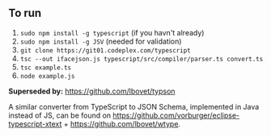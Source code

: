 To run
------

1. ```sudo npm install -g typescript``` (if you havn't already)
1. ```sudo npm install -g JSV``` (needed for validation)
1. ```git clone https://git01.codeplex.com/typescript```
1. ```tsc --out ifacejson.js typescript/src/compiler/parser.ts convert.ts```
1. ```tsc example.ts```
1. ```node example.js```

**Superseded by:** https://github.com/lbovet/typson

A similar converter from TypeScript to JSON Schema, implemented in Java instead of JS,
can be found on https://github.com/vorburger/eclipse-typescript-xtext + https://github.com/lbovet/wtype.
